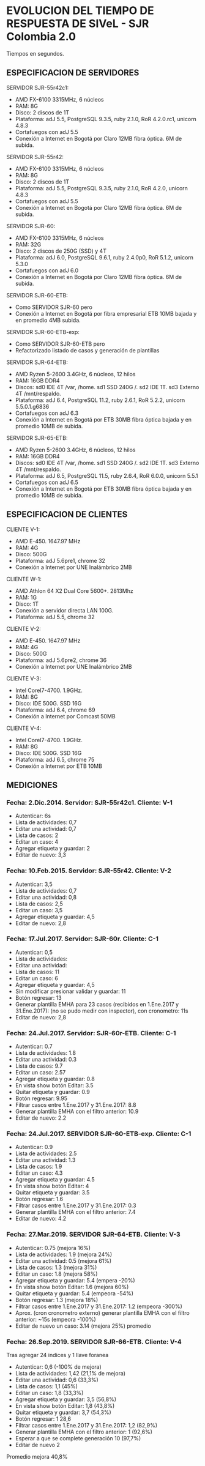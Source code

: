 
# EVOLUCION DEL TIEMPO DE RESPUESTA DE SIVeL - SJR Colombia 2.0

Tiempos en segundos.

## ESPECIFICACION DE SERVIDORES

SERVIDOR SJR-55r42c1:
* AMD FX-6100 3315MHz, 6 núcleos
* RAM: 8G
* Disco: 2 discos de 1T
* Plataforma: adJ 5.5, PostgreSQL 9.3.5, ruby 2.1.0, RoR 4.2.0.rc1, unicorn 4.8.3
* Cortafuegos con adJ 5.5 
* Conexión a Internet en Bogotá por Claro 12MB fibra óptica. 6M de subida.

SERVIDOR SJR-55r42:
* AMD FX-6100 3315MHz, 6 núcleos
* RAM: 8G
* Disco: 2 discos de 1T
* Plataforma: adJ 5.5, PostgreSQL 9.3.5, ruby 2.1.0, RoR 4.2.0, unicorn 4.8.3
* Cortafuegos con adJ 5.5 
* Conexión a Internet en Bogotá por Claro 12MB fibra óptica. 6M de subida.

SERVIDOR SJR-60:
* AMD FX-6100 3315MHz, 6 núcleos
* RAM: 32G
* Disco: 2 discos de 250G (SSD) y 4T
* Plataforma: adJ 6.0, PostgreSQL 9.6.1, ruby 2.4.0p0, RoR 5.1.2, unicorn 5.3.0
* Cortafuegos con adJ 6.0 
* Conexión a Internet en Bogotá por Claro 12MB fibra óptica. 6M de subida.


SERVIDOR SJR-60-ETB:
* Como SERVIDOR SJR-60 pero
* Conexión a Internet en Bogotá por fibra empresarial ETB 10MB bajada y en promedio 4MB subida.

SERVIDOR SJR-60-ETB-exp:
* Como SERVIDOR SJR-60-ETB pero
* Refactorizado listado de casos y generación de plantillas

SERVIDOR SJR-64-ETB:
* AMD Ryzen 5-2600 3.4GHz, 6 núcleos, 12 hilos 
* RAM: 16GB DDR4
* Discos: sd0 IDE 4T /var, /home. sd1 SSD 240G /. sd2 IDE 1T. sd3 Externo 4T /mnt/respaldo.
* Plataforma: adJ 6.4, PostgreSQL 11.2, ruby 2.6.1, RoR 5.2.2, unicorn 5.5.0.1.g6836
* Cortafuegos con adJ 6.3
* Conexión a Internet en Bogotá por ETB 30MB fibra óptica bajada 
  y en promedio 10MB de subida.

SERVIDOR SJR-65-ETB:
* AMD Ryzen 5-2600 3.4GHz, 6 núcleos, 12 hilos 
* RAM: 16GB DDR4
* Discos: sd0 IDE 4T /var, /home. sd1 SSD 240G /. sd2 IDE 1T. sd3 Externo 4T /mnt/respaldo.
* Plataforma: adJ 6.5, PostgreSQL 11.5, ruby 2.6.4, RoR 6.0.0, unicorn 5.5.1
* Cortafuegos con adJ 6.5
* Conexión a Internet en Bogotá por ETB 30MB fibra óptica bajada 
  y en promedio 10MB de subida.



## ESPECIFICACION DE CLIENTES

CLIENTE V-1:
* AMD E-450. 1647.97 MHz
* RAM: 4G
* Disco: 500G
* Plataforma: adJ 5.6pre1, chrome 32
* Conexión a Internet por UNE Inalámbrico 2MB

CLIENTE W-1:
* AMD Athlon 64 X2 Dual Core 5600+. 2813Mhz
* RAM: 1G
* Disco: 1T
* Conexión a servidor directa LAN 100G.
* Plataforma: adJ 5.5, chrome 32

CLIENTE V-2:
* AMD E-450. 1647.97 MHz
* RAM: 4G
* Disco: 500G
* Plataforma: adJ 5.6pre2, chrome 36
* Conexión a Internet por UNE Inalámbrico 2MB

CLIENTE V-3:
* Intel CoreI7-4700. 1.9GHz.
* RAM: 8G
* Disco: IDE 500G. SSD 16G
* Plataforma: adJ 6.4, chrome 69
* Conexión a Internet por Comcast 50MB

CLIENTE V-4:
* Intel CoreI7-4700. 1.9GHz.
* RAM: 8G
* Disco: IDE 500G. SSD 16G
* Plataforma: adJ 6.5, chrome 75
* Conexión a Internet por ETB 10MB




## MEDICIONES

### Fecha: 2.Dic.2014. Servidor: SJR-55r42c1. Cliente: V-1
* Autenticar: 6s
* Lista de actividades: 0,7
* Editar una actividad: 0,7
* Lista de casos: 2
* Editar un caso: 4
* Agregar etiqueta y guardar: 2
* Editar de nuevo: 3,3

### Fecha: 10.Feb.2015. Servidor: SJR-55r42. Cliente: V-2
* Autenticar: 3,5
* Lista de actividades: 0,7
* Editar una actividad: 0,8
* Lista de casos: 2,5
* Editar un caso: 3,5
* Agregar etiqueta y guardar: 4,5
* Editar de nuevo: 2,8

### Fecha: 17.Jul.2017. Servidor: SJR-60r. Cliente: C-1
* Autenticar: 0,5
* Lista de actividades: 
* Editar una actividad: 
* Lista de casos: 11
* Editar un caso: 6
* Agregar etiqueta y guardar: 4,5
* Sin modificar presionar validar y guardar: 11
* Botón regresar: 13
* Generar plantilla EMHA para 23 casos (recibidos en 1.Ene.2017 y 31.Ene.2017): (no se pudo medir con inspector), con cronometro: 11s
* Editar de nuevo: 2,8

### Fecha: 24.Jul.2017. Servidor: SJR-60r-ETB. Cliente: C-1
* Autenticar: 0.7
* Lista de actividades: 1.8
* Editar una actividad: 0.3
* Lista de casos: 9.7
* Editar un caso: 2.57
* Agregar etiqueta y guardar: 0.8
* En vista show botón Editar: 3.5
* Quitar etiqueta y guardar: 0.9
* Botón regresar: 9.95
* Filtrar casos entre 1.Ene.2017 y 31.Ene.2017: 8.8
* Generar plantilla EMHA con el filtro anterior: 10.9
* Editar de nuevo: 2.2

### Fecha: 24.Jul.2017. SERVIDOR SJR-60-ETB-exp. Cliente: C-1
* Autenticar: 0.9
* Lista de actividades: 2.5
* Editar una actividad: 1.3
* Lista de casos: 1.9
* Editar un caso: 4.3
* Agregar etiqueta y guardar: 4.5
* En vista show botón Editar: 4
* Quitar etiqueta y guardar: 3.5
* Botón regresar: 1.6
* Filtrar casos entre 1.Ene.2017 y 31.Ene.2017: 0.3
* Generar plantilla EMHA con el filtro anterior: 7.4
* Editar de nuevo: 4.2


### Fecha: 27.Mar.2019. SERVIDOR SJR-64-ETB. Cliente: V-3
* Autenticar: 0.75 (mejora 16%)
* Lista de actividades: 1.9 (mejora 24%)
* Editar una actividad: 0.5 (mejora 61%)
* Lista de casos: 1.3 (mejora 31%)
* Editar un caso: 1.8 (mejora 58%)
* Agregar etiqueta y guardar: 5.4 (empera -20%)
* En vista show botón Editar: 1.6 (mejora 60%)
* Quitar etiqueta y guardar: 5.4 (empeora -54%)
* Botón regresar: 1.3 (mejora 18%)
* Filtrar casos entre 1.Ene.2017 y 31.Ene.2017: 1.2 (empeora -300%)
* Aprox. (cron cronometro externo) generar plantilla EMHA con el filtro anterior:  ~15s (empeora -100%)
* Editar de nuevo un caso: 3.14 (mejora 25%)
promedio


### Fecha: 26.Sep.2019. SERVIDOR SJR-66-ETB. Cliente: V-4
Tras agregar 24 indices y 1 llave foranea

* Autenticar:   0,6 (-100% de mejora)
* Lista de actividades:   1,42 (21,1% de mejora)
* Editar una actividad:   0,6 (33,3%)
* Lista de casos:  1,1 (45%)
* Editar un caso:  1,8 (33,3%)
* Agregar etiqueta y guardar:   3,5 (56,8%)
* En vista show botón Editar:   1,8 (43,8%)
* Quitar etiqueta y guardar:   3,7 (54,3%)
* Botón regresar:   1 28,6
* Filtrar casos entre 1.Ene.2017 y 31.Ene.2017:   1,2 (82,9%)
* Generar plantilla EMHA con el filtro anterior:   1 (92,6%)
* Esperar a que se complete generación  10 (97,7%)
* Editar de nuevo  2 

Promedio mejora   40,8%
